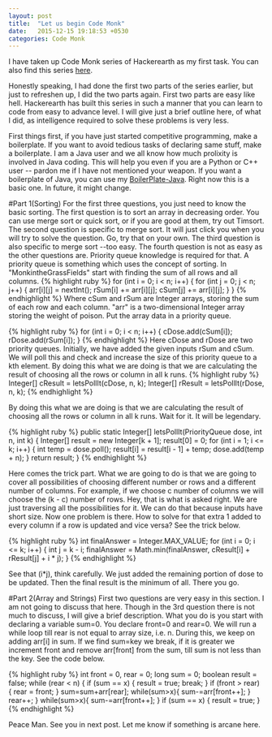 ```yaml
---
layout: post
title:  "Let us begin Code Monk"
date:   2015-12-15 19:18:53 +0530
categories: Code Monk
---
```

I have taken up Code Monk series of Hackerearth as my first task. You can also find this series [here][code-monk-link]. 

Honestly speaking, I had done the first two parts of the series earlier, but just to refreshen up, I did the two parts again. First two parts are easy like hell. Hackerearth has built this series in such a manner that you can learn to code from easy to advance level. I will give just a brief outline here, of what I did, as intelligence required to solve these problems is very less.

First things first, if you have just started competitive programming, make a boilerplate. If you want to avoid tedious tasks of declaring same stuff, make a boilerplate. I am a Java user and we all know how much prolixity is involved in Java coding. This will help you even if you are a Python or C++ user -- pardon me if I have not mentioned your weapon. If you want a boilerplate of Java, you can use my <a href="{{ site.baseurl }}/code/boilerplate-java">BoilerPlate-Java</a>. Right now this is a basic one. In future, it might change.

#Part 1(Sorting)
For the first three questions, you just need to know the basic sorting.
The first question is to sort an array in decreasing order. You can use merge sort or quick sort, or if you are good at them, try out Timsort.
The second question is specific to merge sort. It will just click you when you will try to solve the question. Go, try that on your own.
The third question is also specific to merge sort --too easy. The fourth question is not as easy as the other questions are. Priority queue knowledge is required for that. A priority queue is something which uses the concept of sorting. In "MonkintheGrassFields" start with finding the sum of all rows and all columns.
{% highlight ruby %}
for (int i = 0; i < n; i++) {
	for (int j = 0; j < n; j++) {
		arr[i][j] = nextInt();
		rSum[i] += arr[i][j];
		cSum[j] += arr[i][j];
	}
}
{% endhighlight %}
Where  cSum and rSum are Integer arrays, storing the sum of each row and each column. "arr" is a two-dimensional Integer array storing the weight of poison. Put the array data in a priority queue. 

{% highlight ruby %}
for (int i = 0; i < n; i++) {
	cDose.add(cSum[i]);
	rDose.add(rSum[i]);
}
{% endhighlight %}
Here cDose and rDose are two priority queues. Initially, we have added the given inputs rSum and cSum. We will poll this and check and increase the size of this priority queue to a kth element. By doing this what we are doing is that we are calculating the result of choosing all the rows or column in all k runs.
{% highlight ruby %}
Integer[] cResult = letsPollIt(cDose, n, k);
Integer[] rResult = letsPollIt(rDose, n, k);
{% endhighlight %}

By doing this what we are doing is that we are calculating the result of choosing all the rows or column in all k runs. Wait for it. It will be legendary.

{% highlight ruby %}
public static Integer[] letsPollIt(PriorityQueue<Integer> dose, int n, int k) {
	Integer[] result = new Integer[k + 1];
	result[0] = 0;
	for (int i = 1; i <= k; i++) {
		int temp = dose.poll();
		result[i] = result[i - 1] + temp;
		dose.add(temp + n);
	}
	return result;
}
{% endhighlight %}

Here comes the trick part. What we are going to do is that we are going to cover all possibilities of choosing different number or rows and a different number of columns. For example, if we choose c number of columns we will choose the (k - c) number of rows. Hey, that is what is asked right. We are just traversing all the possibilities for it. We can do that because inputs have short size. Now one problem is there. How to solve for that extra 1 added to every column if a row is updated and vice versa? See the trick below.

{% highlight ruby %}
int finalAnswer = Integer.MAX_VALUE;
for (int i = 0; i <= k; i++) {
	int j = k - i;
	finalAnswer = Math.min(finalAnswer, cResult[i] + rResult[j] + i * j);
}
{% endhighlight %}

See that (i*j), think carefully. We just added the remaining portion of dose to be updated. Then the final result is the minimum of all. There you go.

#Part 2(Array and Strings)
First two questions are very easy in this section. I am not going to discuss that here. Though in the 3rd question there is not much to discuss, I will give a brief description. What you do is you start with declaring a variable sum=0. You declare front=0 and rear=0. We will run a while loop till rear is not equal to array size, i.e. n. During this, we keep on adding arr[i] in sum. If we find sum=key we break, if it is greater we increment front and remove arr[front] from the sum, till sum is not less than the key. See the code below.

{% highlight ruby %}
int front = 0, rear = 0;
long sum = 0;
boolean result = false;
while (rear < n) {
	if (sum == x) {
		result = true;
		break;
	}
	if (front > rear) {
		rear = front;
	}
	sum=sum+arr[rear];
	while(sum>x){
	sum-=arr[front++];
	}
	rear++;
}
while(sum>x){
	sum-=arr[front++];
}
if (sum == x) {
	result = true;
}
{% endhighlight %}

Peace Man. See you in next post. Let me know if something is arcane here.

[code-monk-link]:https://www.hackerearth.com/codemonk/